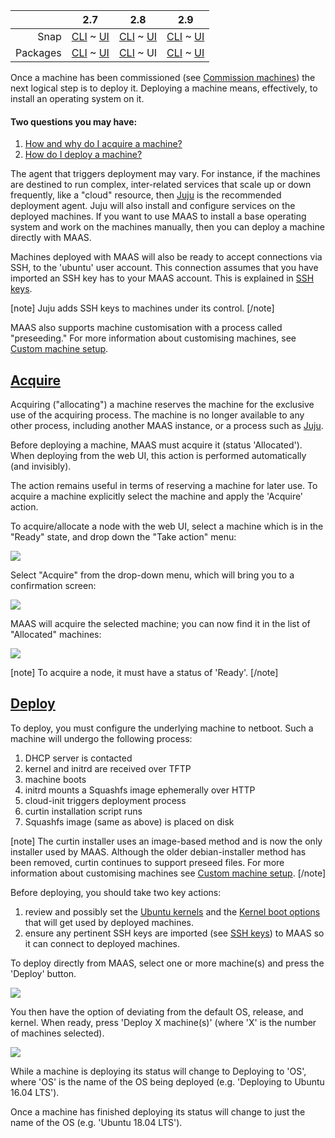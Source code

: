 <!-- deb-2-7-cli
||2.7|2.8|2.9|
|-----:|:-----:|:-----:|:-----:|
|Snap|[CLI](/t/deploy-machines/2598) ~ [UI](/t/deploy-machines/2599)|[CLI](/t/deploy-machines/2600) ~ [UI](/t/deploy-machines/2601)|[CLI](/t/deploy-machines/2602) ~ [UI](/t/deploy-machines/2603)|
|Packages|CLI ~ [UI](/t/deploy-machines/2605)|[CLI](/t/deploy-machines/2606) ~ [UI](/t/deploy-machines/2607)|[CLI](/t/deploy-machines/2608) ~ [UI](/t/deploy-machines/2609)|
 deb-2-7-cli -->

<!-- deb-2-7-ui
||2.7|2.8|2.9|
|-----:|:-----:|:-----:|:-----:|
|Snap|[CLI](/t/deploy-machines/2598) ~ [UI](/t/deploy-machines/2599)|[CLI](/t/deploy-machines/2600) ~ [UI](/t/deploy-machines/2601)|[CLI](/t/deploy-machines/2602) ~ [UI](/t/deploy-machines/2603)|
|Packages|[CLI](/t/deploy-machines/2604) ~ UI|[CLI](/t/deploy-machines/2606) ~ [UI](/t/deploy-machines/2607)|[CLI](/t/deploy-machines/2608) ~ [UI](/t/deploy-machines/2609)|
 deb-2-7-ui -->

<!-- deb-2-8-cli
||2.7|2.8|2.9|
|-----:|:-----:|:-----:|:-----:|
|Snap|[CLI](/t/deploy-machines/2598) ~ [UI](/t/deploy-machines/2599)|[CLI](/t/deploy-machines/2600) ~ [UI](/t/deploy-machines/2601)|[CLI](/t/deploy-machines/2602) ~ [UI](/t/deploy-machines/2603)|
|Packages|[CLI](/t/deploy-machines/2604) ~ [UI](/t/deploy-machines/2605)|CLI ~ [UI](/t/deploy-machines/2607)|[CLI](/t/deploy-machines/2608) ~ [UI](/t/deploy-machines/2609)|
 deb-2-8-cli -->

||2.7|2.8|2.9|
|-----:|:-----:|:-----:|:-----:|
|Snap|[CLI](/t/deploy-machines/2598) ~ [UI](/t/deploy-machines/2599)|[CLI](/t/deploy-machines/2600) ~ [UI](/t/deploy-machines/2601)|[CLI](/t/deploy-machines/2602) ~ [UI](/t/deploy-machines/2603)|
|Packages|[CLI](/t/deploy-machines/2604) ~ [UI](/t/deploy-machines/2605)|[CLI](/t/deploy-machines/2606) ~ UI|[CLI](/t/deploy-machines/2608) ~ [UI](/t/deploy-machines/2609)|

<!-- deb-2-9-cli
||2.7|2.8|2.9|
|-----:|:-----:|:-----:|:-----:|
|Snap|[CLI](/t/deploy-machines/2598) ~ [UI](/t/deploy-machines/2599)|[CLI](/t/deploy-machines/2600) ~ [UI](/t/deploy-machines/2601)|[CLI](/t/deploy-machines/2602) ~ [UI](/t/deploy-machines/2603)|
|Packages|[CLI](/t/deploy-machines/2604) ~ [UI](/t/deploy-machines/2605)|[CLI](/t/deploy-machines/2606) ~ [UI](/t/deploy-machines/2607)|CLI ~ [UI](/t/deploy-machines/2609)|
 deb-2-9-cli -->

<!-- deb-2-9-ui
||2.7|2.8|2.9|
|-----:|:-----:|:-----:|:-----:|
|Snap|[CLI](/t/deploy-machines/2598) ~ [UI](/t/deploy-machines/2599)|[CLI](/t/deploy-machines/2600) ~ [UI](/t/deploy-machines/2601)|[CLI](/t/deploy-machines/2602) ~ [UI](/t/deploy-machines/2603)|
|Packages|[CLI](/t/deploy-machines/2604) ~ [UI](/t/deploy-machines/2605)|[CLI](/t/deploy-machines/2606) ~ [UI](/t/deploy-machines/2607)|[CLI](/t/deploy-machines/2608) ~ UI|
 deb-2-9-ui -->

<!-- snap-2-7-cli
||2.7|2.8|2.9|
|-----:|:-----:|:-----:|:-----:|
|Snap|CLI ~ [UI](/t/deploy-machines/2599)|[CLI](/t/deploy-machines/2600) ~ [UI](/t/deploy-machines/2601)|[CLI](/t/deploy-machines/2602) ~ [UI](/t/deploy-machines/2603)|
|Packages|[CLI](/t/deploy-machines/2604) ~ [UI](/t/deploy-machines/2605)|[CLI](/t/deploy-machines/2606) ~ [UI](/t/deploy-machines/2607)|[CLI](/t/deploy-machines/2608) ~ [UI](/t/deploy-machines/2609)|
 snap-2-7-cli -->

<!-- snap-2-7-ui
||2.7|2.8|2.9|
|-----:|:-----:|:-----:|:-----:|
|Snap|[CLI](/t/deploy-machines/2598) ~ UI|[CLI](/t/deploy-machines/2600) ~ [UI](/t/deploy-machines/2601)|[CLI](/t/deploy-machines/2602) ~ [UI](/t/deploy-machines/2603)|
|Packages|[CLI](/t/deploy-machines/2604) ~ [UI](/t/deploy-machines/2605)|[CLI](/t/deploy-machines/2606) ~ [UI](/t/deploy-machines/2607)|[CLI](/t/deploy-machines/2608) ~ [UI](/t/deploy-machines/2609)|
 snap-2-7-ui -->

<!-- snap-2-8-cli
||2.7|2.8|2.9|
|-----:|:-----:|:-----:|:-----:|
|Snap|[CLI](/t/deploy-machines/2598) ~ [UI](/t/deploy-machines/2599)|CLI ~ [UI](/t/deploy-machines/2601)|[CLI](/t/deploy-machines/2602) ~ [UI](/t/deploy-machines/2603)|
|Packages|[CLI](/t/deploy-machines/2604) ~ [UI](/t/deploy-machines/2605)|[CLI](/t/deploy-machines/2606) ~ [UI](/t/deploy-machines/2607)|[CLI](/t/deploy-machines/2608) ~ [UI](/t/deploy-machines/2609)|
 snap-2-8-cli -->

<!-- snap-2-8-ui
||2.7|2.8|2.9|
|-----:|:-----:|:-----:|:-----:|
|Snap|[CLI](/t/deploy-machines/2598) ~ [UI](/t/deploy-machines/2599)|[CLI](/t/deploy-machines/2600) ~ UI|[CLI](/t/deploy-machines/2602) ~ [UI](/t/deploy-machines/2603)|
|Packages|[CLI](/t/deploy-machines/2604) ~ [UI](/t/deploy-machines/2605)|[CLI](/t/deploy-machines/2606) ~ [UI](/t/deploy-machines/2607)|[CLI](/t/deploy-machines/2608) ~ [UI](/t/deploy-machines/2609)|
 snap-2-8-ui -->

<!-- snap-2-9-cli
||2.7|2.8|2.9|
|-----:|:-----:|:-----:|:-----:|
|Snap|[CLI](/t/deploy-machines/2598) ~ [UI](/t/deploy-machines/2599)|[CLI](/t/deploy-machines/2600) ~ [UI](/t/deploy-machines/2601)|CLI ~ [UI](/t/deploy-machines/2603)|
|Packages|[CLI](/t/deploy-machines/2604) ~ [UI](/t/deploy-machines/2605)|[CLI](/t/deploy-machines/2606) ~ [UI](/t/deploy-machines/2607)|[CLI](/t/deploy-machines/2608) ~ [UI](/t/deploy-machines/2609)|
 snap-2-9-cli -->

<!-- snap-2-9-ui
||2.7|2.8|2.9|
|-----:|:-----:|:-----:|:-----:|
|Snap|[CLI](/t/deploy-machines/2598) ~ [UI](/t/deploy-machines/2599)|[CLI](/t/deploy-machines/2600) ~ [UI](/t/deploy-machines/2601)|[CLI](/t/deploy-machines/2602) ~ UI|
|Packages|[CLI](/t/deploy-machines/2604) ~ [UI](/t/deploy-machines/2605)|[CLI](/t/deploy-machines/2606) ~ [UI](/t/deploy-machines/2607)|[CLI](/t/deploy-machines/2608) ~ [UI](/t/deploy-machines/2609)|
 snap-2-9-ui -->

<!-- deb-2-7-cli
Once a machine has been commissioned (see [Commission machines](/t/commission-machines/2472)) the next logical step is to deploy it. Deploying a machine means, effectively, to install an operating system on it.
 deb-2-7-cli -->

<!-- deb-2-7-ui
Once a machine has been commissioned (see [Commission machines](/t/commission-machines/2473)) the next logical step is to deploy it. Deploying a machine means, effectively, to install an operating system on it.
 deb-2-7-ui -->

<!-- deb-2-8-cli
Once a machine has been commissioned (see [Commission machines](/t/commission-machines/2474)) the next logical step is to deploy it. Deploying a machine means, effectively, to install an operating system on it.
 deb-2-8-cli -->

Once a machine has been commissioned (see [Commission machines](/t/commission-machines/2475)) the next logical step is to deploy it. Deploying a machine means, effectively, to install an operating system on it.

<!-- deb-2-9-cli
Once a machine has been commissioned (see [Commission machines](/t/commission-machines/2476)) the next logical step is to deploy it. Deploying a machine means, effectively, to install an operating system on it.
 deb-2-9-cli -->

<!-- deb-2-9-ui
Once a machine has been commissioned (see [Commission machines](/t/commission-machines/2477)) the next logical step is to deploy it. Deploying a machine means, effectively, to install an operating system on it.
 deb-2-9-ui -->

<!-- snap-2-7-cli
Once a machine has been commissioned (see [Commission machines](/t/commission-machines/2466)) the next logical step is to deploy it. Deploying a machine means, effectively, to install an operating system on it.
 snap-2-7-cli -->

<!-- snap-2-7-ui
Once a machine has been commissioned (see [Commission machines](/t/commission-machines/2467)) the next logical step is to deploy it. Deploying a machine means, effectively, to install an operating system on it.
 snap-2-7-ui -->

<!-- snap-2-8-cli
Once a machine has been commissioned (see [Commission machines](/t/commission-machines/2468)) the next logical step is to deploy it. Deploying a machine means, effectively, to install an operating system on it.
 snap-2-8-cli -->

<!-- snap-2-8-ui
Once a machine has been commissioned (see [Commission machines](/t/commission-machines/2469)) the next logical step is to deploy it. Deploying a machine means, effectively, to install an operating system on it.
 snap-2-8-ui -->

<!-- snap-2-9-cli
Once a machine has been commissioned (see [Commission machines](/t/commission-machines/2470)) the next logical step is to deploy it. Deploying a machine means, effectively, to install an operating system on it.
 snap-2-9-cli -->

<!-- snap-2-9-ui
Once a machine has been commissioned (see [Commission machines](/t/commission-machines/2471)) the next logical step is to deploy it. Deploying a machine means, effectively, to install an operating system on it.
 snap-2-9-ui -->

#### Two questions you may have:

1. [How and why do I acquire a machine?](#heading--acquire)
2. [How do I deploy a machine?](#heading--deploy)

The agent that triggers deployment may vary. For instance, if the machines are destined to run complex, inter-related services that scale up or down frequently, like a "cloud" resource, then [Juju](https://jujucharms.com/docs/stable/about-juju) is the recommended deployment agent. Juju will also install and configure services on the deployed machines. If you want to use MAAS to install a base operating system and work on the machines manually, then you can deploy a machine directly with MAAS.

<!-- deb-2-7-cli
Machines deployed with MAAS will also be ready to accept connections via SSH, to the 'ubuntu' user account.  This connection assumes that you have imported an SSH key has to your MAAS account. This is explained in [SSH keys](/t/user-accounts/3204#heading--ssh-keys).
 deb-2-7-cli -->

<!-- deb-2-7-ui
Machines deployed with MAAS will also be ready to accept connections via SSH, to the 'ubuntu' user account.  This connection assumes that you have imported an SSH key has to your MAAS account. This is explained in [SSH keys](/t/user-accounts/3205#heading--ssh-keys).
 deb-2-7-ui -->

<!-- deb-2-8-cli
Machines deployed with MAAS will also be ready to accept connections via SSH, to the 'ubuntu' user account.  This connection assumes that you have imported an SSH key has to your MAAS account. This is explained in [SSH keys](/t/user-accounts/3206#heading--ssh-keys).
 deb-2-8-cli -->

Machines deployed with MAAS will also be ready to accept connections via SSH, to the 'ubuntu' user account.  This connection assumes that you have imported an SSH key has to your MAAS account. This is explained in [SSH keys](/t/user-accounts/3207#heading--ssh-keys).

<!-- deb-2-9-cli
Machines deployed with MAAS will also be ready to accept connections via SSH, to the 'ubuntu' user account.  This connection assumes that you have imported an SSH key has to your MAAS account. This is explained in [SSH keys](/t/user-accounts/3208#heading--ssh-keys).
 deb-2-9-cli -->

<!-- deb-2-9-ui
Machines deployed with MAAS will also be ready to accept connections via SSH, to the 'ubuntu' user account.  This connection assumes that you have imported an SSH key has to your MAAS account. This is explained in [SSH keys](/t/user-accounts/3209#heading--ssh-keys).
 deb-2-9-ui -->

<!-- snap-2-7-cli
Machines deployed with MAAS will also be ready to accept connections via SSH, to the 'ubuntu' user account.  This connection assumes that you have imported an SSH key has to your MAAS account. This is explained in [SSH keys](/t/user-accounts/3198#heading--ssh-keys).
 snap-2-7-cli -->

<!-- snap-2-7-ui
Machines deployed with MAAS will also be ready to accept connections via SSH, to the 'ubuntu' user account.  This connection assumes that you have imported an SSH key has to your MAAS account. This is explained in [SSH keys](/t/user-accounts/3199#heading--ssh-keys).
 snap-2-7-ui -->

<!-- snap-2-8-cli
Machines deployed with MAAS will also be ready to accept connections via SSH, to the 'ubuntu' user account.  This connection assumes that you have imported an SSH key has to your MAAS account. This is explained in [SSH keys](/t/user-accounts/3200#heading--ssh-keys).
 snap-2-8-cli -->

<!-- snap-2-8-ui
Machines deployed with MAAS will also be ready to accept connections via SSH, to the 'ubuntu' user account.  This connection assumes that you have imported an SSH key has to your MAAS account. This is explained in [SSH keys](/t/user-accounts/3201#heading--ssh-keys).
 snap-2-8-ui -->

<!-- snap-2-9-cli
Machines deployed with MAAS will also be ready to accept connections via SSH, to the 'ubuntu' user account.  This connection assumes that you have imported an SSH key has to your MAAS account. This is explained in [SSH keys](/t/user-accounts/3202#heading--ssh-keys).
 snap-2-9-cli -->

<!-- snap-2-9-ui
Machines deployed with MAAS will also be ready to accept connections via SSH, to the 'ubuntu' user account.  This connection assumes that you have imported an SSH key has to your MAAS account. This is explained in [SSH keys](/t/user-accounts/3203#heading--ssh-keys).
 snap-2-9-ui -->

[note]
Juju adds SSH keys to machines under its control.
[/note]

<!-- deb-2-7-cli
MAAS also supports machine customisation with a process called "preseeding." For more information about customising machines, see [Custom machine setup](/t/custom-machine-setup/2592).
 deb-2-7-cli -->

<!-- deb-2-7-ui
MAAS also supports machine customisation with a process called "preseeding." For more information about customising machines, see [Custom machine setup](/t/custom-machine-setup/2593).
 deb-2-7-ui -->

<!-- deb-2-8-cli
MAAS also supports machine customisation with a process called "preseeding." For more information about customising machines, see [Custom machine setup](/t/custom-machine-setup/2594).
 deb-2-8-cli -->

MAAS also supports machine customisation with a process called "preseeding." For more information about customising machines, see [Custom machine setup](/t/custom-machine-setup/2595).

<!-- deb-2-9-cli
MAAS also supports machine customisation with a process called "preseeding." For more information about customising machines, see [Custom machine setup](/t/custom-machine-setup/2596).
 deb-2-9-cli -->

<!-- deb-2-9-ui
MAAS also supports machine customisation with a process called "preseeding." For more information about customising machines, see [Custom machine setup](/t/custom-machine-setup/2597).
 deb-2-9-ui -->

<!-- snap-2-7-cli
MAAS also supports machine customisation with a process called "preseeding." For more information about customising machines, see [Custom machine setup](/t/custom-machine-setup/2586).
 snap-2-7-cli -->

<!-- snap-2-7-ui
MAAS also supports machine customisation with a process called "preseeding." For more information about customising machines, see [Custom machine setup](/t/custom-machine-setup/2587).
 snap-2-7-ui -->

<!-- snap-2-8-cli
MAAS also supports machine customisation with a process called "preseeding." For more information about customising machines, see [Custom machine setup](/t/custom-machine-setup/2588).
 snap-2-8-cli -->

<!-- snap-2-8-ui
MAAS also supports machine customisation with a process called "preseeding." For more information about customising machines, see [Custom machine setup](/t/custom-machine-setup/2589).
 snap-2-8-ui -->

<!-- snap-2-9-cli
MAAS also supports machine customisation with a process called "preseeding." For more information about customising machines, see [Custom machine setup](/t/custom-machine-setup/2590).
 snap-2-9-cli -->

<!-- snap-2-9-ui
MAAS also supports machine customisation with a process called "preseeding." For more information about customising machines, see [Custom machine setup](/t/custom-machine-setup/2591).
 snap-2-9-ui -->

<a href="#heading--acquire"><h2 id="heading--acquire">Acquire</h2></a>

Acquiring ("allocating") a machine reserves the machine for the exclusive use of the acquiring process. The machine is no longer available to any other process, including another MAAS instance, or a process such as [Juju](https://jujucharms.com/docs/stable/about-juju).

Before deploying a machine, MAAS must acquire it (status 'Allocated'). When deploying from the web UI, this action is performed automatically (and invisibly).

The action remains useful in terms of reserving a machine for later use. To acquire a machine explicitly select the machine and apply the 'Acquire' action.

To acquire/allocate a node with the web UI, select a machine which is in the "Ready" state, and drop down the "Take action" menu:

<a href="https://discourse.maas.io/uploads/default/original/1X/3724346e052c865f4e865d1caf2778b115f0798f.jpeg" target = "_blank"><img src="https://discourse.maas.io/uploads/default/original/1X/3724346e052c865f4e865d1caf2778b115f0798f.jpeg"></a>

Select "Acquire" from the drop-down menu, which will bring you to a confirmation screen:

<a href="https://discourse.maas.io/uploads/default/original/1X/a0ece8bf58c03db3c89ad71afcaeb9101bd34e24.jpeg" target = "_blank"><img src="https://discourse.maas.io/uploads/default/original/1X/a0ece8bf58c03db3c89ad71afcaeb9101bd34e24.jpeg"></a>

MAAS will acquire the selected machine; you can now find it in the list of "Allocated" machines:

<a href="https://discourse.maas.io/uploads/default/original/1X/a2bdb8b7b7c5705daee14bdea5caed223537917d.jpeg" target = "_blank"><img src="https://discourse.maas.io/uploads/default/original/1X/a2bdb8b7b7c5705daee14bdea5caed223537917d.jpeg"></a>

<!-- snap-2-7-cli snap-2-8-cli snap-2-9-cli deb-2-7-cli deb-2-8-cli deb-2-9-cli

To acquire/allocate a random node:

``` bash
maas $PROFILE machines allocate
```

To acquire/allocate a specific node:

``` bash
maas $PROFILE machines allocate system_id=$SYSTEM_ID
```

snap-2-7-cli snap-2-8-cli snap-2-9-cli deb-2-7-cli deb-2-8-cli deb-2-9-cli -->

[note]
To acquire a node, it must have a status of 'Ready'.
[/note]

<a href="#heading--deploy"><h2 id="heading--deploy">Deploy</h2></a>

To deploy, you must configure the underlying machine to netboot.  Such a machine will undergo the following process:

1.  DHCP server is contacted
2.  kernel and initrd are received over TFTP
3.  machine boots
4.  initrd mounts a Squashfs image ephemerally over HTTP
5.  cloud-init triggers deployment process
6.  curtin installation script runs
7.  Squashfs image (same as above) is placed on disk

<!-- deb-2-7-cli
[note]
The curtin installer uses an image-based method and is now the only installer used by MAAS. Although the older debian-installer method has been removed, curtin continues to support preseed files. For more information about customising machines see [Custom machine setup](/t/custom-machine-setup/2592).
[/note]

Before deploying, you should take two key actions:

1.   review and possibly set the [Ubuntu kernels](/t/ubuntu-kernels/3180) and the [Kernel boot options](/t/kernel-boot-options/2784) that will get used by deployed machines.
2.   ensure any pertinent SSH keys are imported (see [SSH keys](/t/user-accounts/3204#heading--ssh-keys)) to MAAS so it can connect to deployed machines.
 deb-2-7-cli -->

<!-- deb-2-7-ui
[note]
The curtin installer uses an image-based method and is now the only installer used by MAAS. Although the older debian-installer method has been removed, curtin continues to support preseed files. For more information about customising machines see [Custom machine setup](/t/custom-machine-setup/2593).
[/note]

Before deploying, you should take two key actions:

1.   review and possibly set the [Ubuntu kernels](/t/ubuntu-kernels/3181) and the [Kernel boot options](/t/kernel-boot-options/2785) that will get used by deployed machines.
2.  ensure any pertinent SSH keys are imported (see [SSH keys](/t/user-accounts/3205#heading--ssh-keys)) to MAAS so it can connect to deployed machines.
 deb-2-7-ui -->

<!-- deb-2-8-cli
[note]
The curtin installer uses an image-based method and is now the only installer used by MAAS. Although the older debian-installer method has been removed, curtin continues to support preseed files. For more information about customising machines see [Custom machine setup](/t/custom-machine-setup/2594).
[/note]

Before deploying, you should take two key actions:

1.   review and possibly set the [Ubuntu kernels](/t/ubuntu-kernels/3182) and the [Kernel boot options](/t/kernel-boot-options/2786) that will get used by deployed machines.
2.   ensure any pertinent SSH keys are imported (see [SSH keys](/t/user-accounts/3206#heading--ssh-keys)) to MAAS so it can connect to deployed machines.
 deb-2-8-cli -->

[note]
The curtin installer uses an image-based method and is now the only installer used by MAAS. Although the older debian-installer method has been removed, curtin continues to support preseed files. For more information about customising machines see [Custom machine setup](/t/custom-machine-setup/2595).
[/note]

Before deploying, you should take two key actions:

1.   review and possibly set the [Ubuntu kernels](/t/ubuntu-kernels/3183) and the [Kernel boot options](/t/kernel-boot-options/2787) that will get used by deployed machines.
2.   ensure any pertinent SSH keys are imported (see [SSH keys](/t/user-accounts/3207#heading--ssh-keys)) to MAAS so it can connect to deployed machines.

<!-- deb-2-9-cli
[note]
The curtin installer uses an image-based method and is now the only installer used by MAAS. Although the older debian-installer method has been removed, curtin continues to support preseed files. For more information about customising machines see [Custom machine setup](/t/custom-machine-setup/2596).
[/note]

Before deploying, you should take two key actions:

1.   review and possibly set the [Ubuntu kernels](/t/ubuntu-kernels/3184) and the [Kernel boot options](/t/kernel-boot-options/2788) that will get used by deployed machines.
2.   ensure any pertinent SSH keys are imported (see [SSH keys](/t/user-accounts/3208#heading--ssh-keys)) to MAAS so it can connect to deployed machines.
 deb-2-9-cli -->

<!-- deb-2-9-ui
[note]
The curtin installer uses an image-based method and is now the only installer used by MAAS. Although the older debian-installer method has been removed, curtin continues to support preseed files. For more information about customising machines see [Custom machine setup](/t/custom-machine-setup/2597).
[/note]

Before deploying, you should take two key actions:

1.   review and possibly set the [Ubuntu kernels](/t/ubuntu-kernels/3185) and the [Kernel boot options](/t/kernel-boot-options/2789) that will get used by deployed machines.
2.   ensure any pertinent SSH keys are imported (see [SSH keys](/t/user-accounts/3209#heading--ssh-keys)) to MAAS so it can connect to deployed machines.
 deb-2-9-ui -->

<!-- snap-2-7-cli
[note]
The curtin installer uses an image-based method and is now the only installer used by MAAS. Although the older debian-installer method has been removed, curtin continues to support preseed files. For more information about customising machines see [Custom machine setup](/t/custom-machine-setup/2586).
[/note]

Before deploying, you should take two key actions:

1.   review and possibly set the [Ubuntu kernels](/t/ubuntu-kernels/3174) and the [Kernel boot options](/t/kernel-boot-options/2778) that will get used by deployed machines.
2.   ensure any pertinent SSH keys are imported (see [SSH keys](/t/user-accounts/3198#heading--ssh-keys)) to MAAS so it can connect to deployed machines.
 snap-2-7-cli -->

<!-- snap-2-7-ui
[note]
The curtin installer uses an image-based method and is now the only installer used by MAAS. Although the older debian-installer method has been removed, curtin continues to support preseed files. For more information about customising machines see [Custom machine setup](/t/custom-machine-setup/2587).
[/note]

Before deploying, you should take two key actions:

1.   review and possibly set the [Ubuntu kernels](/t/ubuntu-kernels/3175) and the [Kernel boot options](/t/kernel-boot-options/2779) that will get used by deployed machines.
2.   ensure any pertinent SSH keys are imported (see [SSH keys](/t/user-accounts/3199#heading--ssh-keys)) to MAAS so it can connect to deployed machines.
 snap-2-7-ui -->

<!-- snap-2-8-cli
[note]
The curtin installer uses an image-based method and is now the only installer used by MAAS. Although the older debian-installer method has been removed, curtin continues to support preseed files. For more information about customising machines see [Custom machine setup](/t/custom-machine-setup/2588).
[/note]

Before deploying, you should take two key actions:

1.   review and possibly set the [Ubuntu kernels](/t/ubuntu-kernels/3176) and the [Kernel boot options](/t/kernel-boot-options/2780) that will get used by deployed machines.
2.   ensure any pertinent SSH keys are imported (see [SSH keys](/t/user-accounts/3200#heading--ssh-keys)) to MAAS so it can connect to deployed machines.
 snap-2-8-cli -->

<!-- snap-2-8-ui
[note]
The curtin installer uses an image-based method and is now the only installer used by MAAS. Although the older debian-installer method has been removed, curtin continues to support preseed files. For more information about customising machines see [Custom machine setup](/t/custom-machine-setup/2589).
[/note]

Before deploying, you should take two key actions:

1.   review and possibly set the [Ubuntu kernels](/t/ubuntu-kernels/3177) and the [Kernel boot options](/t/kernel-boot-options/2781) that will get used by deployed machines.
2.   ensure any pertinent SSH keys are imported (see [SSH keys](/t/user-accounts/3201#heading--ssh-keys)) to MAAS so it can connect to deployed machines.
 snap-2-8-ui -->

<!-- snap-2-9-cli
[note]
The curtin installer uses an image-based method and is now the only installer used by MAAS. Although the older debian-installer method has been removed, curtin continues to support preseed files. For more information about customising machines see [Custom machine setup](/t/custom-machine-setup/2590).
[/note]

Before deploying, you should take two key actions:

1.   review and possibly set the [Ubuntu kernels](/t/ubuntu-kernels/3178) and the [Kernel boot options](/t/kernel-boot-options/2782) that will get used by deployed machines.
2.   ensure any pertinent SSH keys are imported (see [SSH keys](/t/user-accounts/3202#heading--ssh-keys)) to MAAS so it can connect to deployed machines.
 snap-2-9-cli -->

<!-- snap-2-9-ui
[note]
The curtin installer uses an image-based method and is now the only installer used by MAAS. Although the older debian-installer method has been removed, curtin continues to support preseed files. For more information about customising machines see [Custom machine setup](/t/custom-machine-setup/2591).
[/note]

Before deploying, you should take two key actions:

1.   review and possibly set the [Ubuntu kernels](/t/ubuntu-kernels/3179) and the [Kernel boot options](/t/kernel-boot-options/2783) that will get used by deployed machines.
2.   ensure any pertinent SSH keys are imported (see [SSH keys](/t/user-accounts/3203#heading--ssh-keys)) to MAAS so it can connect to deployed machines.
 snap-2-9-ui -->

To deploy directly from MAAS, select one or more machine(s) and press the 'Deploy' button.

<a href="https://assets.ubuntu.com/v1/56958753-nodes-deploy__2.4_deploy.png" target = "_blank"><img src="https://assets.ubuntu.com/v1/56958753-nodes-deploy__2.4_deploy.png"></a>

You then have the option of deviating from the default OS, release, and kernel. When ready, press 'Deploy X machine(s)' (where 'X' is the number of machines selected).

<a href="https://assets.ubuntu.com/v1/d65b9884-nodes-deploy__2.6-deploy-confirm.png" target = "_blank"><img src="https://assets.ubuntu.com/v1/d65b9884-nodes-deploy__2.6-deploy-confirm.png"></a>

While a machine is deploying its status will change to Deploying to 'OS', where 'OS' is the name of the OS being deployed (e.g. 'Deploying to Ubuntu 16.04 LTS').

Once a machine has finished deploying its status will change to just the name of the OS (e.g. 'Ubuntu 18.04 LTS').

<!-- snap-2-7-cli snap-2-8-cli snap-2-9-cli deb-2-7-cli deb-2-8-cli deb-2-9-cli
To deploy a node:

``` bash
maas $PROFILE machine deploy $SYSTEM_ID
```

To deploy a node as a KVM host:

``` bash
maas $PROFILE machine deploy $SYSTEM_ID install_kvm=True
```

[note]
To deploy with the CLI, the node must have a status of 'Allocated'. See 'Acquire a node' above.
[/note]

snap-2-7-cli snap-2-8-cli snap-2-9-cli deb-2-7-cli deb-2-8-cli deb-2-9-cli -->